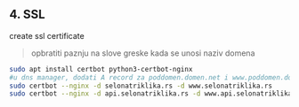 ## 4. SSL 

create ssl certificate
>opbratiti paznju na slove greske kada se unosi naziv domena
```sh
sudo apt install certbot python3-certbot-nginx
#u dns manager, dodati A record za poddomen.domen.net i www.poddomen.domen.net
sudo certbot --nginx -d selonatriklika.rs -d www.selonatriklika.rs
sudo certbot --nginx -d api.selonatriklika.rs -d www.api.selonatriklika.rs

```
